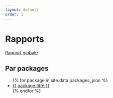 ```yaml
---
layout: default
order: 1
---
```


# Rapports

<a href="/soli-lms/pkg_global/rapport"> Rapport globale </a> 

## Par packages

<ul>
  {% for package in site.data.packages_json %}
    <li> <a href="/soli-lms/{{ package.name }}/rapport"> {{ package.titre }} </a> </li>
  {% endfor %}
</ul>